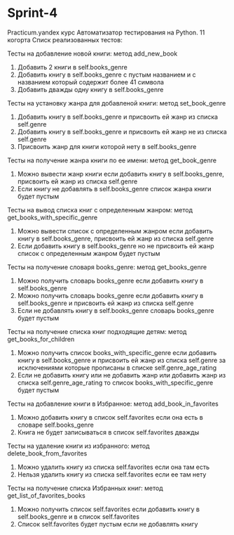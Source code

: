 # Sprint-4
Practicum.yandex курс Автоматизатор тестирования на Python. 11 когорта
Списк реализованных тестов:

Тесты на добавление новой книги: метод add_new_book
1. Добавить 2 книги в self.books_genre
2. Добавить книгу в self.books_genre с пустым названием и с названием который содержит более 41 символа
3. Добавить дважды одну книгу в self.books_genre

Тесты на установку жанра для добавленой книги: метод set_book_genre
1. Добавить книгу в self.books_genre и присвоить ей жанр из списка self.genre
2. Добавить книгу в self.books_genre и присвоить ей жанр не из списка self.genre
3. Присвоить жанр для книги которой нету в self.books_genre

Тесты на получение жанра книги по ее имени: метод get_book_genre
1. Можно вывести жанр книги если добавить книгу в self.books_genre, присвоить ей жанр из списка self.genre 
2. Если книгу не добавлять в self.books_genre список жанра книги будет пустым

Тесты на вывод списка книг с определенным жанром: метод get_books_with_specific_genre
1. Можно вывести список с определенным жанром если добавить книгу в self.books_genre, присвоить ей жанр из списка self.genre
2. Если добавить книгу в self.books_genre но не присвоить ей жанр список с определенным жанром будет пустым

Тесты на получение словаря books_genre: метод get_books_genre
1. Можно получить словарь books_genre если добавить книгу в self.books_genre
2. Можно получить словарь books_genre если добавить книгу в self.books_genre и присвоить ей жанр из списка self.genre
3. Если не добавлять книгу в self.books_genre словарь books_genre будет пустым

Тесты на получение списка книг подходящие детям: метод get_books_for_children
1. Можно получить список books_with_specific_genre если добавить книгу в self.books_genre и присвоить ей жанр из списка self.genre за исключениями которые прописаны в списке self.genre_age_rating
2. Если не добавить книгу или не добавить жанр или добавить жанр из списка self.genre_age_rating  то список books_with_specific_genre будет пустым

Тесты на добавление книги в Избранное: метод add_book_in_favorites
1. Можно добавить книгу в список self.favorites если она есть в словаре self.books_genre
2. Книга не будет записываться в список self.favorites дважды

Тесты на удаление книги из избранного: метод delete_book_from_favorites
1. Можно удалить книгу из списка self.favorites если она там есть
2. Нельзя удалить книгу из списка self.favorites если ее там нету

Тесты на получение списка Избранных книг: метод get_list_of_favorites_books
1. Можно получить список self.favorites если добавить книгу в self.books_genre и в список self.favorites
2. Список self.favorites будет пустым если не добавлять книгу

